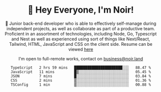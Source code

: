<div align="center">

<h1 align="center">👋 Hey Everyone, I'm Noir! </h1>
  
<p>
  
 🎉 Junior back-end developer who is able to effectively self-manage during independent projects, as well as collaborate as part of a productive team. Proficient in an assortment of technologies, including Node, Go, Typescript and Nest as well as experienced using sort of things like Next/React, Tailwind, HTML, JavaScript and CSS on the client side. Resume can be viewed [here](https://cdn.noir.land/resume)

</p>
   
<p align="center">

  I'm open to full-remote works, contact on [business@noir.land](mailto:business@noir.land) 
 
 </p>
   

  
<!--START_SECTION:waka-->

```text
TypeScript   2 hrs 59 mins   ██████████████████████░░░   88.47 %
JavaScript   11 mins         █▒░░░░░░░░░░░░░░░░░░░░░░░   05.45 %
JSON         7 mins          █░░░░░░░░░░░░░░░░░░░░░░░░   03.84 %
CSS          2 mins          ▒░░░░░░░░░░░░░░░░░░░░░░░░   01.36 %
TSConfig     1 min           ▒░░░░░░░░░░░░░░░░░░░░░░░░   00.88 %
```

<!--END_SECTION:waka-->
